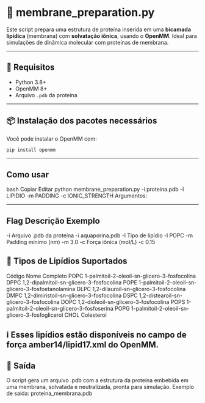 # 🧬 membrane_preparation.py

Este script prepara uma estrutura de proteína inserida em uma **bicamada lipídica** (membrana) com **solvatação iônica**, usando o **OpenMM**. Ideal para simulações de dinâmica molecular com proteínas de membrana.

---

## 🚀 Requisitos

- Python 3.8+
- OpenMM 8+
- Arquivo `.pdb` da proteína

---

## 📦 Instalação dos pacotes necessários

Você pode instalar o OpenMM com:

```bash
pip install openmm
```
---

## Como usar
bash
Copiar
Editar
python membrane_preparation.py -i proteina.pdb -l LIPIDIO -m PADDING -c IONIC_STRENGTH
Argumentos:

---

## Flag	Descrição	Exemplo
-i	Arquivo .pdb da proteína	-i aquaporina.pdb
-l	Tipo de lipídio	-l POPC
-m	Padding mínimo (nm)	-m 3.0
-c	Força iônica (mol/L)	-c 0.15


## 🧫 Tipos de Lipídios Suportados

Código	Nome Completo
POPC	1-palmitoil-2-oleoil-sn-glicero-3-fosfocolina
DPPC	1,2-dipalmitoil-sn-glicero-3-fosfocolina
POPE	1-palmitoil-2-oleoil-sn-glicero-3-fosfoetanolamina
DLPC	1,2-dilauroil-sn-glicero-3-fosfocolina
DMPC	1,2-dimiristoil-sn-glicero-3-fosfocolina
DSPC	1,2-distearoil-sn-glicero-3-fosfocolina
DOPC	1,2-dioleoil-sn-glicero-3-fosfocolina
POPS	1-palmitoil-2-oleoil-sn-glicero-3-fosfoserina
POPG	1-palmitoil-2-oleoil-sn-glicero-3-fosfoglicerol
CHOL	Colesterol

## ℹ️ Esses lipídios estão disponíveis no campo de força amber14/lipid17.xml do OpenMM.

## 💾 Saída
O script gera um arquivo .pdb com a estrutura da proteína embebida em uma membrana, solvatada e neutralizada, pronta para simulação.
Exemplo de saída: proteina_membrana.pdb


